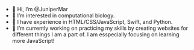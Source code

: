 - 👋 Hi, I’m @JuniperMar
- 👀 I’m interested in computational biology.
- 🌱 I have experience in HTML/CSS/JavaScript, Swift, and Python.
- 🦉 I’m currently working on practicing my skills by creating websites for different things I am a part of. I am esspecially focusing on learning more JavaScript!

<!---
JuniperMar/JuniperMar is a ✨ special ✨ repository because its `README.md` (this file) appears on your GitHub profile.
You can click the Preview link to take a look at your changes.
--->
